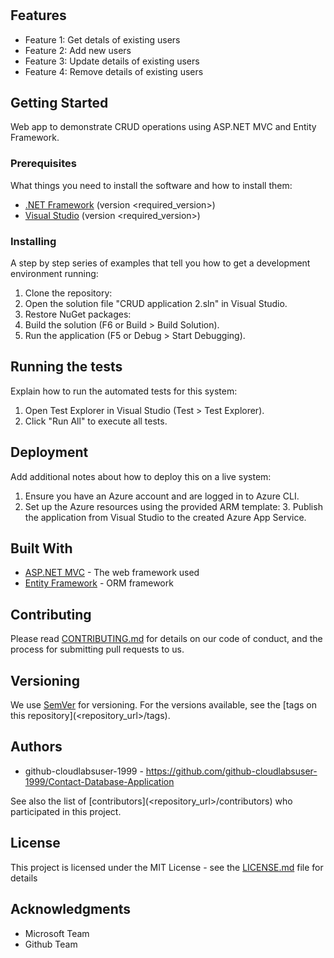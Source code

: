 # <AppName>

<Description of the application>

## Features

- Feature 1: Get detals of existing users
- Feature 2: Add new users
- Feature 3: Update details of existing users
- Feature 4: Remove details of existing users

## Getting Started

Web app to demonstrate CRUD operations using ASP.NET MVC and Entity Framework.
### Prerequisites

What things you need to install the software and how to install them:

- [.NET Framework](https://dotnet.microsoft.com/download/dotnet-framework) (version <required_version>)
- [Visual Studio](https://visualstudio.microsoft.com/downloads/) (version <required_version>)

### Installing

A step by step series of examples that tell you how to get a development environment running:

1. Clone the repository:
2. Open the solution file "CRUD application 2.sln" in Visual Studio.
3. Restore NuGet packages:
4. Build the solution (F6 or Build > Build Solution).
5. Run the application (F5 or Debug > Start Debugging).

## Running the tests

Explain how to run the automated tests for this system:

1. Open Test Explorer in Visual Studio (Test > Test Explorer).
2. Click "Run All" to execute all tests.

## Deployment

Add additional notes about how to deploy this on a live system:

1. Ensure you have an Azure account and are logged in to Azure CLI.
2. Set up the Azure resources using the provided ARM template:
   3. Publish the application from Visual Studio to the created Azure App Service.

## Built With

- [ASP.NET MVC](https://dotnet.microsoft.com/apps/aspnet/mvc) - The web framework used
- [Entity Framework](https://docs.microsoft.com/en-us/ef/) - ORM framework

## Contributing

Please read [CONTRIBUTING.md](<link_to_contributing_guide>) for details on our code of conduct, and the process for submitting pull requests to us.

## Versioning

We use [SemVer](http://semver.org/) for versioning. For the versions available, see the [tags on this repository](<repository_url>/tags).

## Authors

- github-cloudlabsuser-1999 - https://github.com/github-cloudlabsuser-1999/Contact-Database-Application

See also the list of [contributors](<repository_url>/contributors) who participated in this project.

## License

This project is licensed under the MIT License - see the [LICENSE.md](LICENSE.md) file for details

## Acknowledgments

- Microsoft Team
- Github Team